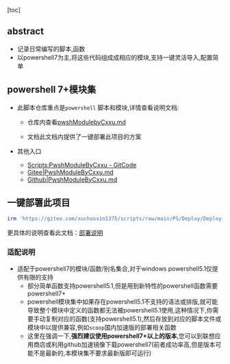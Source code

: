 [toc]



## abstract

- 记录日常编写的脚本,函数
- 以powershell7为主,将这些代码组成成相应的模块,支持一键灵活导入,配置简单

## powershell 7+模块集

- 此脚本仓库重点是`powershell` 脚本和模块,详情查看说明文档:
  - 仓库内查看[pwshModulebyCxxu.md](./PwshModuleByCxxu.md)
  
  - 文档此文档内提供了一键部署此项目的方案
  
- 其他入口
  -  [Scripts:PwshModuleByCxxu - GitCode](https://gitcode.com/xuchaoxin1375/Scripts/blob/main/PwshModuleByCxxu.md)
  -  [Gitee|PwshModuleByCxxu.md](https://gitee.com/xuchaoxin1375/scripts/blob/main/PwshModuleByCxxu.md)
  -  [Github|PwshModuleByCxxu.md](https://github.com/xuchaoxin1375/scripts/blob/main/PwshModuleByCxxu.md)

## 一键部署此项目

```powershell
irm 'https://gitee.com/xuchaoxin1375/scripts/raw/main/PS/Deploy/Deploy-CxxuPsModules.ps1'|iex

```

更具体的说明查看此文档：[部署说明](./PS/Deploy/readme.md#部署本仓库的方法)

### 适配说明

- 适配于powershell7的模块/函数/别名集合,对于windows powershell5.1仅提供有限的支持
  - 部分简单函数支持powershell5.1,但是用到新特性的powershell函数需要powershell7+
  - powershell模块集中如果存在powershell5.1不支持的语法或排版,就可能导致整个模块中定义的函数都无法被powershell5.1使用,这种情况下,你需要手动复制对应的函数(支持powershell5.1),然后存放到对应的脚本文件或模块中以提供兼容,例如`scoop`国内加速版的部署相关函数
  - 这里在强调一下,**强烈建议使用powershell7+以上的版本**,您可以到联想应用商店或利用github加速镜像下载powershell7(前者成功率高,但是版本可能不是最新的,本模块集不要求最新版即可运行)

